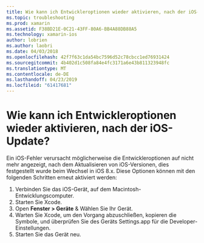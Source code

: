 ```yaml
---
title: Wie kann ich Entwickleroptionen wieder aktivieren, nach der iOS-Update?
ms.topic: troubleshooting
ms.prod: xamarin
ms.assetid: F38BD21E-0C21-43FF-80A6-BB4A88DB88A5
ms.technology: xamarin-ios
author: lobrien
ms.author: laobri
ms.date: 04/03/2018
ms.openlocfilehash: 42f7f63c1da54bc7596d52c78cbcc1ed76931424
ms.sourcegitcommit: 4b402d1c508fa84e4fc3171a6e43b811323948fc
ms.translationtype: MT
ms.contentlocale: de-DE
ms.lasthandoff: 04/23/2019
ms.locfileid: "61417681"
---
```

# <a name="how-can-i-reenable-developer-options-after-updating-ios"></a>Wie kann ich Entwickleroptionen wieder aktivieren, nach der iOS-Update?

Ein iOS-Fehler verursacht möglicherweise die Entwickleroptionen auf nicht mehr angezeigt, nach dem Aktualisieren von iOS-Versionen, dies festgestellt wurde beim Wechsel in iOS 8.x. Diese Optionen können mit den folgenden Schritten erneut aktiviert werden:

1. Verbinden Sie das iOS-Gerät, auf dem Macintosh-Entwicklungscomputer.
2. Starten Sie Xcode.
3. Open **Fenster > Geräte** & Wählen Sie Ihr Gerät.
4. Warten Sie Xcode, um den Vorgang abzuschließen, kopieren die Symbole, und überprüfen Sie des Geräts Settings.app für die Developer-Einstellungen.
5. Starten Sie das Gerät neu.
